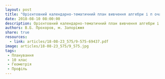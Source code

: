```yaml
---
layout: post
title: "Орієнтовний календарно-тематичний план вивчення алгебри і п очатків аналізу, геометрії в 10 класі. Профільний рівень"
date: 2018-08-10 08:00:00
description: Орієнтовний календарно-тематичний план вивчення алгебри і п очатків аналізу, геометрії в 10 класі. Профільний рівень
authors: В.Б. Прохоров, м. Запоріжжя
share: true
resources:
  - link: articles/18-08-23_575/9-575-69437.pdf
image: articles/18-08-23_575/9_575.jpg
tags:
 - Планування
 - 10 клас
 - Геометрія
 - Профіль
---
```

